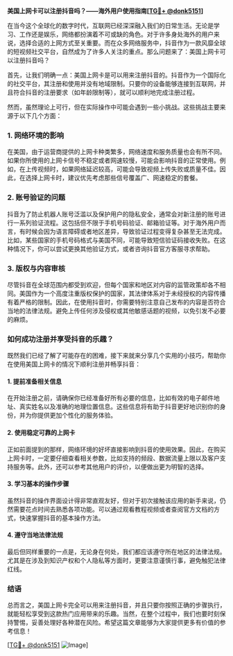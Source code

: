 **美国上网卡可以注册抖音吗？——海外用户使用指南[[TG💪+ @donk5151](https://t.me/s/donk5151)]**

在当今这个全球化的数字时代，互联网已经深深融入我们的日常生活。无论是学习、工作还是娱乐，网络都扮演着不可或缺的角色。对于许多身处海外的用户来说，选择合适的上网方式至关重要。而在众多网络服务中，抖音作为一款风靡全球的短视频社交平台，自然成为了许多人关注的重点。那么问题来了：美国上网卡可以注册抖音吗？

首先，让我们明确一点：美国上网卡是可以用来注册抖音的。抖音作为一个国际化的社交平台，其注册和使用并没有地域限制。只要你的设备能够连接到互联网，并且符合抖音的注册要求（如年龄限制等），就可以顺利地完成注册过程。

然而，虽然理论上可行，但在实际操作中可能会遇到一些小挑战。这些挑战主要来源于以下几个方面：

### **1. 网络环境的影响**
在美国，由于运营商提供的上网卡种类繁多，网络速度和服务质量也会有所不同。如果你所使用的上网卡信号不稳定或者网速较慢，可能会影响抖音的正常使用。例如，在上传视频时，如果网络延迟较高，可能会导致视频上传失败或质量不佳。因此，在选择上网卡时，建议优先考虑那些信号覆盖广、网速稳定的套餐。

### **2. 账号验证的问题**
抖音为了防止机器人账号泛滥以及保护用户的隐私安全，通常会对新注册的账号进行一系列验证流程。这包括但不限于手机号码验证、邮箱验证等。对于海外用户而言，有时候会因为语言障碍或者地区差异，导致验证过程变得复杂甚至无法完成。比如，某些国家的手机号码格式与美国不同，可能导致短信验证码接收失败。在这种情况下，你可以尝试更换其他验证方式，或者咨询抖音官方客服寻求帮助。

### **3. 版权与内容审核**
尽管抖音在全球范围内都受到欢迎，但每个国家和地区对内容的监管政策却各不相同。美国作为一个高度注重版权保护的国家，其法律体系对于未经授权的内容传播有着严格的限制。因此，在使用抖音时，你需要特别注意自己发布的内容是否符合当地的法律法规。避免上传任何涉及侵权或其他敏感话题的视频，以免引发不必要的麻烦。

### **如何成功注册并享受抖音的乐趣？**
既然我们已经了解了可能存在的困难，接下来就来分享几个实用的小技巧，帮助你在使用美国上网卡的情况下顺利注册并畅享抖音：

#### **1. 提前准备相关信息**
在开始注册之前，请确保你已经准备好所有必要的信息，比如有效的电子邮件地址、真实姓名以及准确的地理位置信息。这些信息将有助于抖音更好地识别你的身份，并为你提供更加个性化的服务体验。

#### **2. 使用稳定可靠的上网卡**
正如前面提到的那样，网络环境的好坏直接影响到抖音的使用效果。因此，在购买上网卡时，一定要仔细查看相关参数，比如支持的频段、数据流量上限以及客户支持服务等。此外，还可以参考其他用户的评价，以便做出更为明智的选择。

#### **3. 学习基本的操作步骤**
虽然抖音的操作界面设计得非常直观友好，但对于初次接触该应用的新手来说，仍然需要花点时间去熟悉各项功能。可以通过观看教程视频或者查阅官方文档的方式，快速掌握抖音的基本操作方法。

#### **4. 遵守当地法律法规**
最后但同样重要的一点是，无论身在何处，我们都应该遵守所在地区的法律法规。尤其是在涉及到知识产权和个人隐私等方面时，更要注意谨慎行事，避免触犯法律红线。

### **结语**
总而言之，美国上网卡完全可以用来注册抖音，并且只要你按照正确的步骤执行，就能轻松享受到这款热门应用带来的乐趣。当然，在整个过程中，我们也要时刻保持警惕，妥善处理好各种潜在风险。希望这篇文章能够为大家提供更多有价值的参考信息！

[[TG💪+ @donk5151](https://t.me/s/donk5151) ![Image](https://i.postimg.cc/rwNCRYN7/Snipaste-2025-04-30-17-27-05.png)]